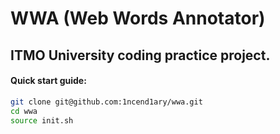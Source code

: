 # WWA (Web Words Annotator)

## ITMO University coding practice project.

#### Quick start guide:
```sh
git clone git@github.com:1ncend1ary/wwa.git
cd wwa
source init.sh
```
